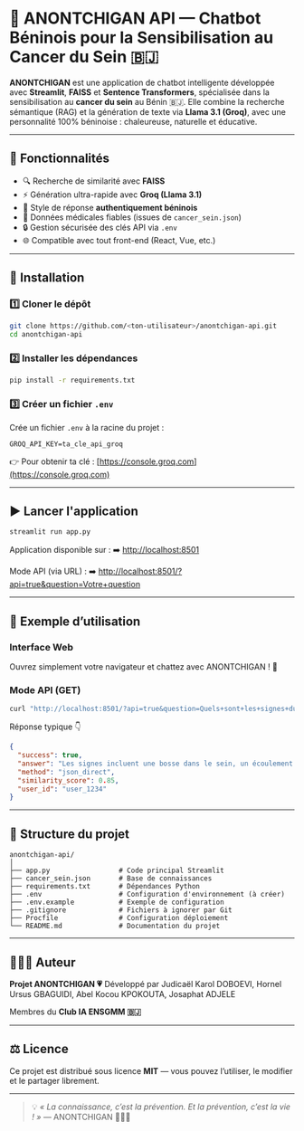 # 🩷 ANONTCHIGAN API — Chatbot Béninois pour la Sensibilisation au Cancer du Sein 🇧🇯

**ANONTCHIGAN** est une application de chatbot intelligente développée avec **Streamlit**, **FAISS** et **Sentence Transformers**, spécialisée dans la sensibilisation au **cancer du sein** au Bénin 🇧🇯.
Elle combine la recherche sémantique (RAG) et la génération de texte via **Llama 3.1 (Groq)**, avec une personnalité 100% béninoise : chaleureuse, naturelle et éducative.

---

## 🚀 Fonctionnalités

* 🔍 Recherche de similarité avec **FAISS**
* ⚡ Génération ultra-rapide avec **Groq (Llama 3.1)**
* 💬 Style de réponse **authentiquement béninois**
* 🧠 Données médicales fiables (issues de `cancer_sein.json`)
* 🔒 Gestion sécurisée des clés API via `.env`
* 🌐 Compatible avec tout front-end (React, Vue, etc.)

---

## 🧰 Installation

### 1️⃣ Cloner le dépôt

```bash
git clone https://github.com/<ton-utilisateur>/anontchigan-api.git
cd anontchigan-api
```

### 2️⃣ Installer les dépendances

```bash
pip install -r requirements.txt
```

### 3️⃣ Créer un fichier `.env`

Crée un fichier `.env` à la racine du projet :

```
GROQ_API_KEY=ta_cle_api_groq
```

👉 Pour obtenir ta clé : [https://console.groq.com](https://console.groq.com)

---

## ▶️ Lancer l'application

```bash
streamlit run app.py
```

Application disponible sur :
➡️ [http://localhost:8501](http://localhost:8501)

Mode API (via URL) :
➡️ [http://localhost:8501/?api=true&question=Votre+question](http://localhost:8501/?api=true&question=Votre+question)

---

## 💬 Exemple d’utilisation

### Interface Web
Ouvrez simplement votre navigateur et chattez avec ANONTCHIGAN ! 💬

### Mode API (GET)
```bash
curl "http://localhost:8501/?api=true&question=Quels+sont+les+signes+du+cancer+du+sein"
```

Réponse typique 👇

```json
{
  "success": true,
  "answer": "Les signes incluent une bosse dans le sein, un écoulement anormal du mamelon, des changements de la peau... 💗",
  "method": "json_direct",
  "similarity_score": 0.85,
  "user_id": "user_1234"
}
```

---

## 📁 Structure du projet

```
anontchigan-api/
│
├── app.py                 # Code principal Streamlit
├── cancer_sein.json       # Base de connaissances
├── requirements.txt       # Dépendances Python
├── .env                   # Configuration d'environnement (à créer)
├── .env.example           # Exemple de configuration
├── .gitignore             # Fichiers à ignorer par Git
├── Procfile               # Configuration déploiement
└── README.md              # Documentation du projet
```

---

## 🧑🏽‍💻 Auteur

**Projet ANONTCHIGAN 💗**
Développé par   Judicaël Karol DOBOEVI, 
                Hornel Ursus GBAGUIDI, 
                Abel Kocou KPOKOUTA, 
                Josaphat ADJELE

Membres du **Club IA ENSGMM 🇧🇯**

---

## ⚖️ Licence

Ce projet est distribué sous licence **MIT** — vous pouvez l’utiliser, le modifier et le partager librement.

---

> 💡 *« La connaissance, c’est la prévention. Et la prévention, c’est la vie ! »* — ANONTCHIGAN 🌸🇧🇯
